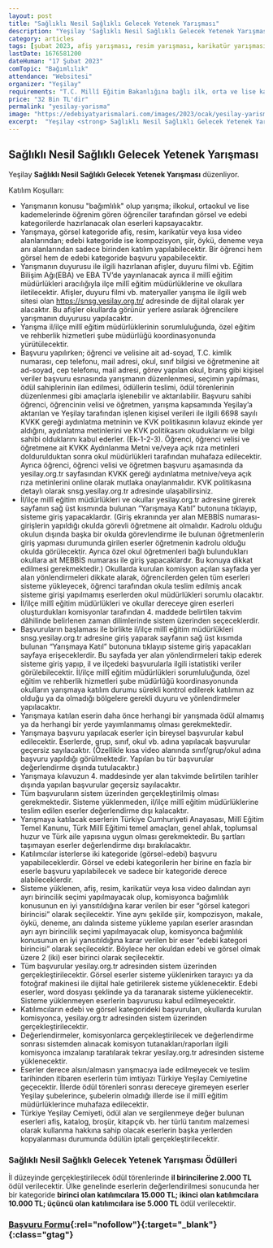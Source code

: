 ```yaml
---
layout: post
title: "Sağlıklı Nesil Sağlıklı Gelecek Yetenek Yarışması"
description: "Yeşilay 'Sağlıklı Nesil Sağlıklı Gelecek Yetenek Yarışması' düzenliyor."
category: articles
tags: [şubat 2023, afiş yarışması, resim yarışması, karikatür yarışması, ilkokul, ortaokul, lise]
lastDate: 1676581200
dateHuman: "17 Şubat 2023"
comTopic: "Bağımlılık"
attendance: "Websitesi"
organizer: "Yeşilay"
requirements: "T.C. Millî Eğitim Bakanlığına bağlı ilk, orta ve lise kademelerinde örgün eğitim gören öğrenciler katılabilir."
price: "32 Bin TL'dir"
permalink: "yesilay-yarisma"
image: "https://edebiyatyarismalari.com/images/2023/ocak/yesilay-yarisma.jpg"
excerpt:  "Yeşilay <strong> Sağlıklı Nesil Sağlıklı Gelecek Yetenek Yarışması </strong> düzenliyor."
---
```


## Sağlıklı Nesil Sağlıklı Gelecek Yetenek Yarışması
Yeşilay **Sağlıklı Nesil Sağlıklı Gelecek Yetenek Yarışması** düzenliyor.  

Katılım Koşulları:
- Yarışmanın konusu "bağımlılık" olup yarışma; ilkokul, ortaokul ve lise kademelerinde öğrenim gören öğrenciler tarafından görsel ve edebi kategorilerde hazırlanacak olan eserleri kapsayacaktır.
- Yarışmaya, görsel kategoride afiş, resim, karikatür veya kısa video alanlarından; edebi kategoride ise kompozisyon, şiir, öykü, deneme veya anı alanlarından sadece birinden katılım yapılabilecektir. Bir öğrenci hem görsel hem de edebi kategoride başvuru yapabilecektir.
- Yarışmanın duyurusu ile ilgili hazırlanan afişler, duyuru filmi vb. Eğitim Bilişim Ağı(EBA) ve EBA TV’de yayınlanacak ayrıca il millî eğitim müdürlükleri aracılığıyla ilçe millî eğitim müdürlüklerine ve okullara iletilecektir. Afişler, duyuru filmi vb. materyaller yarışma ile ilgili web sitesi olan https://snsg.yesilay.org.tr/ adresinde de dijital olarak yer alacaktır. Bu afişler okullarda görünür yerlere asılarak öğrencilere yarışmanın duyurusu yapılacaktır.
- Yarışma il/ilçe millî eğitim müdürlüklerinin sorumluluğunda, özel eğitim ve rehberlik hizmetleri şube müdürlüğü koordinasyonunda yürütülecektir.
- Başvuru yapılırken; öğrenci ve velisine ait ad-soyad, T.C. kimlik numarası, cep telefonu, mail adresi, okul, sınıf bilgisi ve öğretmenine ait ad-soyad, cep telefonu, mail adresi, görev yapılan okul, branş gibi kişisel veriler başvuru esnasında yarışmanın düzenlenmesi, seçimin yapılması, ödül sahiplerinin ilan edilmesi, ödüllerin teslimi, ödül törenlerinin düzenlenmesi gibi amaçlarla işlenebilir ve aktarılabilir. Başvuru sahibi öğrenci, öğrencinin velisi ve öğretmen, yarışma kapsamında Yeşilay’a aktarılan ve Yeşilay tarafından işlenen kişisel verileri ile ilgili 6698 sayılı KVKK gereği aydınlatma metninin ve KVK politikasının kılavuz ekinde yer aldığını, aydınlatma metinlerini ve KVK politikasını okuduklarını ve bilgi sahibi olduklarını kabul ederler. (Ek-1-2-3). Öğrenci, öğrenci velisi ve öğretmene ait KVKK Aydınlanma Metni ve/veya açık rıza metinleri doldurulduktan sonra okul müdürlükleri tarafından muhafaza edilecektir. Ayrıca öğrenci, öğrenci velisi ve öğretmen başvuru aşamasında da yesilay.org.tr sayfasından KVKK gereği aydınlatma metnive/veya açık rıza metinlerini online olarak mutlaka onaylanmalıdır. KVK politikasına detaylı olarak snsg.yesilay.org.tr adresinde ulaşabilirsiniz.
- İl/ilçe millî eğitim müdürlükleri ve okullar yesilay.org.tr adresine girerek sayfanın sağ üst kısmında bulunan “Yarışmaya Katıl” butonuna tıklayıp, sisteme giriş yapacaklardır. (Giriş ekranında yer alan MEBBİS numarası- girişlerin yapıldığı okulda görevli öğretmene ait olmalıdır. Kadrolu olduğu okulun dışında başka bir okulda görevlendirme ile bulunan öğretmenlerin giriş yapması durumunda girilen eserler öğretmenin kadrolu olduğu okulda görülecektir. Ayrıca özel okul öğretmenleri bağlı bulundukları okullara ait MEBBİS numarası ile giriş yapacaklardır. Bu konuya dikkat edilmesi gerekmektedir.) Okullarda kurulan komisyon açılan sayfada yer alan yönlendirmeleri dikkate alarak, öğrencilerden gelen tüm eserleri sisteme yükleyecek, öğrenci tarafından okula teslim edilmiş ancak sisteme girişi yapılmamış eserlerden okul müdürlükleri sorumlu olacaktır.
- İl/ilçe millî eğitim müdürlükleri ve okullar dereceye giren eserleri oluşturdukları komisyonlar tarafından 4. maddede belirtilen takvim dâhilinde belirlenen zaman dilimlerinde sistem üzerinden seçeceklerdir.
- Başvuruların başlaması ile birlikte il/ilçe millî eğitim müdürlükleri snsg.yesilay.org.tr adresine giriş yaparak sayfanın sağ üst kısımda bulunan “Yarışmaya Katıl” butonuna tıklayıp sisteme giriş yapacakları sayfaya erişeceklerdir. Bu sayfada yer alan yönlendirmeleri takip ederek sisteme giriş yapıp, il ve ilçedeki başvurularla ilgili istatistiki veriler görülebilecektir. İl/ilçe millî eğitim müdürlükleri sorumluluğunda, özel eğitim ve rehberlik hizmetleri şube müdürlüğü koordinasyonunda okulların yarışmaya katılım durumu sürekli kontrol edilerek katılımın az olduğu ya da olmadığı bölgelere gerekli duyuru ve yönlendirmeler yapılacaktır.
- Yarışmaya katılan eserin daha önce herhangi bir yarışmada ödül almamış ya da herhangi bir yerde yayımlanmamış olması gerekmektedir.
- Yarışmaya başvuru yapılacak eserler için bireysel başvurular kabul edilecektir. Eserlerde, grup, sınıf, okul vb. adına yapılacak başvurular geçersiz sayılacaktır. (Özellikle kısa video alanında sınıf/grup/okul adına başvuru yapıldığı görülmektedir. Yapılan bu tür başvurular değerlendirme dışında tutulacaktır.)
- Yarışmaya kılavuzun 4. maddesinde yer alan takvimde belirtilen tarihler dışında yapılan başvurular geçersiz sayılacaktır.
- Tüm başvuruların sistem üzerinden gerçekleştirilmiş olması gerekmektedir. Sisteme yüklenmeden, il/ilçe millî eğitim müdürlüklerine teslim edilen eserler değerlendirme dışı kalacaktır.
- Yarışmaya katılacak eserlerin Türkiye Cumhuriyeti Anayasası, Millî Eğitim Temel Kanunu, Türk Millî Eğitimi temel amaçları, genel ahlak, toplumsal huzur ve Türk aile yapısına uygun olması gerekmektedir. Bu şartları taşımayan eserler değerlendirme dışı bırakılacaktır.
- Katılımcılar isterlerse iki kategoride (görsel-edebi) başvuru yapabileceklerdir. Görsel ve edebi kategorilerin her birine en fazla bir eserle başvuru yapılabilecek ve sadece bir kategoride derece alabileceklerdir.
- Sisteme yüklenen, afiş, resim, karikatür veya kısa video dalından ayrı ayrı birincilik seçimi yapılmayacak olup, komisyonca bağımlılık konusunun en iyi yansıtıldığına karar verilen bir eser “görsel kategori birincisi” olarak seçilecektir. Yine aynı şekilde şiir, kompozisyon, makale, öykü, deneme, anı dalında sisteme yükleme yapılan eserler arasından ayrı ayrı birincilik seçimi yapılmayacak olup, komisyonca bağımlılık konusunun en iyi yansıtıldığına karar verilen bir eser “edebi kategori birincisi” olarak seçilecektir. Böylece her okuldan edebi ve görsel olmak üzere 2 (iki) eser birinci olarak seçilecektir.
- Tüm başvurular yesilay.org.tr adresinden sistem üzerinden gerçekleştirilecektir. Görsel eserler sisteme yüklenirken tarayıcı ya da fotoğraf makinesi ile dijital hale getirilerek sisteme yüklenecektir. Edebi eserler, word dosyası şeklinde ya da taranarak sisteme yüklenecektir. Sisteme yüklenmeyen eserlerin başvurusu kabul edilmeyecektir.
- Katılımcıların edebi ve görsel kategorideki başvuruları, okullarda kurulan komisyonca, yesilay.org.tr adresinden sistem üzerinden gerçekleştirilecektir.
- Değerlendirmeler, komisyonlarca gerçekleştirilecek ve değerlendirme sonrası sistemden alınacak komisyon tutanakları/raporları ilgili komisyonca imzalanıp taratılarak tekrar yesilay.org.tr adresinden sisteme yüklenecektir.
- Eserler derece alsın/almasın yarışmacıya iade edilmeyecek ve teslim tarihinden itibaren eserlerin tüm imtiyazı Türkiye Yeşilay Cemiyetine geçecektir. İllerde ödül törenleri sonrası dereceye giremeyen eserler Yeşilay şubelerince, şubelerin olmadığı illerde ise il millî eğitim müdürlüklerince muhafaza edilecektir.
- Türkiye Yeşilay Cemiyeti, ödül alan ve sergilenmeye değer bulunan eserleri afiş, katalog, broşür, kitapçık vb. her türlü tanıtım malzemesi olarak kullanma hakkına sahip olacak eserlerin başka yerlerden kopyalanması durumunda ödülün iptali gerçekleştirilecektir.


### Sağlıklı Nesil Sağlıklı Gelecek Yetenek Yarışması Ödülleri
İl düzeyinde gerçekleştirilecek ödül törenlerinde **il birincilerine 2.000 TL** ödül verilecektir. Ülke genelinde eserlerin değerlendirilmesi sonucunda her bir kategoride **birinci olan katılımcılara 15.000 TL; ikinci olan katılımcılara 10.000 TL; üçüncü olan katılımcılara ise 5.000 TL** ödül verilecektir.


### [Başvuru Formu](https://snsg.yesilay.org.tr/?ref=edebiyatyarismalari.com){:rel="nofollow"}{:target="_blank"}{:class="gtag"}